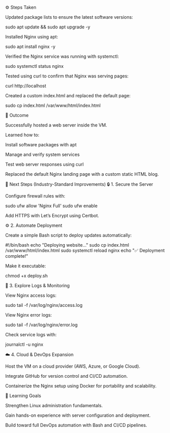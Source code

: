⚙️ Steps Taken

Updated package lists to ensure the latest software versions:

sudo apt update && sudo apt upgrade -y


Installed Nginx using apt:

sudo apt install nginx -y


Verified the Nginx service was running with systemctl:

sudo systemctl status nginx


Tested using curl to confirm that Nginx was serving pages:

curl http://localhost


Created a custom index.html and replaced the default page:

sudo cp index.html /var/www/html/index.html

🏁 Outcome

Successfully hosted a web server inside the VM.

Learned how to:

Install software packages with apt

Manage and verify system services

Test web server responses using curl

Replaced the default Nginx landing page with a custom static HTML blog.

🚀 Next Steps (Industry-Standard Improvements)
🔒 1. Secure the Server

Configure firewall rules with:

sudo ufw allow 'Nginx Full'
sudo ufw enable


Add HTTPS with Let’s Encrypt using Certbot.

⚙️ 2. Automate Deployment

Create a simple Bash script to deploy updates automatically:

#!/bin/bash
echo "Deploying website..."
sudo cp index.html /var/www/html/index.html
sudo systemctl reload nginx
echo "✅ Deployment complete!"


Make it executable:

chmod +x deploy.sh

🧰 3. Explore Logs & Monitoring

View Nginx access logs:

sudo tail -f /var/log/nginx/access.log


View Nginx error logs:

sudo tail -f /var/log/nginx/error.log


Check service logs with:

journalctl -u nginx

☁️ 4. Cloud & DevOps Expansion

Host the VM on a cloud provider (AWS, Azure, or Google Cloud).

Integrate GitHub for version control and CI/CD automation.

Containerize the Nginx setup using Docker for portability and scalability.

📘 Learning Goals

Strengthen Linux administration fundamentals.

Gain hands-on experience with server configuration and deployment.

Build toward full DevOps automation with Bash and CI/CD pipelines.

